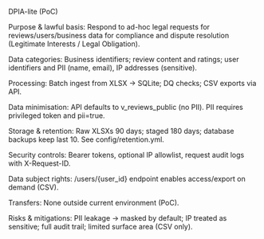 DPIA-lite (PoC)

Purpose & lawful basis: Respond to ad-hoc legal requests for reviews/users/business data for compliance and dispute resolution (Legitimate Interests / Legal Obligation).

Data categories: Business identifiers; review content and ratings; user identifiers and PII (name, email), IP addresses (sensitive).

Processing: Batch ingest from XLSX → SQLite; DQ checks; CSV exports via API.

Data minimisation: API defaults to v_reviews_public (no PII). PII requires privileged token and pii=true.

Storage & retention: Raw XLSXs 90 days; staged 180 days; database backups keep last 10. See config/retention.yml.

Security controls: Bearer tokens, optional IP allowlist, request audit logs with X-Request-ID.

Data subject rights: /users/{user_id} endpoint enables access/export on demand (CSV).

Transfers: None outside current environment (PoC).

Risks & mitigations: PII leakage → masked by default; IP treated as sensitive; full audit trail; limited surface area (CSV only).